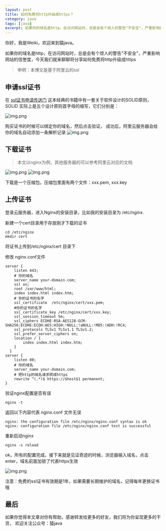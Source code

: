 ```yaml
---
layout: post
title: 如何免费将http升级成https？
category: java
tags: [java]
excerpt: 如果你的域名是http，在访问网站时，总是会有个烦人的警告"不安全"，严重影响网站的信誉度，本博文将分享如何免费将http升级成https
---
```

你好，我是Weiki，欢迎来到猿java。

如果你的域名是http，在访问网站时，总是会有个烦人的警告"不安全"，严重影响网站的信誉度，今天我们就来聊聊将分享如何免费将http升级成https

> 申明：本博文是基于阿里云的ssl

## 申请ssl证书

在 [ssl证书申请传送门](https://yundun.console.aliyun.com/?spm=5176.12818093.ProductAndResource--ali--widget-product-recent.dre10.347316d0EI4wNO&p=cas#/certExtend/free) 这本经典的书籍中有一套关于软件设计的SOLID原则，SOLID 实际上是五个设计原则首字母的缩写，它们分别是：

![img.png](https://yuanjava.cn/assets/md/java/ssl-men.png)

购买证书的时候可以绑定你的域名，然后点击验证， 成功后，阿里云服务器会给你的域名自动添加一条解析记录
![img.png](https://yuanjava.cn/assets/md/java/yu.png)

## 下载证书
> 本文以nginx为例，其他服务器的可以参考阿里云对应的文档

![img.png](https://yuanjava.cn/assets/md/java/download-cert.png) 
![img.png](https://yuanjava.cn/assets/md/java/download-cert2.png)

下载是一个压缩包，压缩包里面有两个文件：xxx.pem, xxx.key


## 上传证书

登录云服务器，进入Nginx的安装目录，比如我的安装目录为 /etc/nginx.

新建一个cert目录用于存放刚才下载的证书
```shell
cd /etc/nginx
mkdir cert
```
将证书上传到/etc/nginx/cert 目录下

修改 nginx.conf文件
```text
server {
    listen 443;
    # 你的域名
    server_name your-domain.com; 
    ssl on;
    root /var/www/html; 
    index index.html index.htm;
    # 你的证书的名字
    ssl_certificate  /etc/nginx/cert/xxx.pem; 
    #你的证书的名字
    ssl_certificate_key /etc/nginx/cert/xxx.key;
    ssl_session_timeout 5m;
    ssl_ciphers ECDHE-RSA-AES128-GCM-SHA256:ECDHE:ECDH:AES:HIGH:!NULL:!aNULL:!MD5:!ADH:!RC4;
    ssl_protocols TLSv1 TLSv1.1 TLSv1.2;
    ssl_prefer_server_ciphers on;
    location / {
        index index.html index.htm;
    }
  }
server {
    listen 80;
    # 你的域名
    server_name your-domain.com;
    # 把http的域名请求转成https
    rewrite ^(.*)$ https://$host$1 permanent;
}

```

验证nginx配置是否有误
```shell
nginx -t 
```

返回以下内容代表 nginx.conf 文件无误
```text
nginx: the configuration file /etc/nginx/nginx.conf syntax is ok
nginx: configuration file /etc/nginx/nginx.conf test is successful
```

重新启动nginx
```shell
nginx -s reload
```

ok，所有的配置完成，接下来就是见证奇迹的时候，浏览器输入域名，点击enter，域名前面加锁了代表https生效

![img.png](https://yuanjava.cn/assets/md/java/https.png)



注意：免费的ssl证书有效期是1年，如果需要长期维护的域名，记得每年更换证书哦

## 最后
如果你觉得本文章对你有帮助，感谢转发给更多的好友，我们将为你呈现更多的干货， 欢迎关注公众号：猿java


